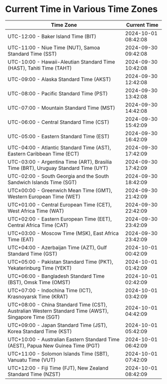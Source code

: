 # Current Time in Various Time Zones

| Time Zone | Current Time |
|-----------|--------------|
| UTC-12:00 - Baker Island Time (BIT) | 2024-10-01 08:42:08 |
| UTC-11:00 - Niue Time (NUT), Samoa Standard Time (SST) | 2024-09-30 09:42:08 |
| UTC-10:00 - Hawaii-Aleutian Standard Time (HAST), Tahiti Time (TAHT) | 2024-09-30 10:42:08 |
| UTC-09:00 - Alaska Standard Time (AKST) | 2024-09-30 12:42:08 |
| UTC-08:00 - Pacific Standard Time (PST) | 2024-09-30 13:42:08 |
| UTC-07:00 - Mountain Standard Time (MST) | 2024-09-30 14:42:08 |
| UTC-06:00 - Central Standard Time (CST) | 2024-09-30 15:42:09 |
| UTC-05:00 - Eastern Standard Time (EST) | 2024-09-30 16:42:09 |
| UTC-04:00 - Atlantic Standard Time (AST), Eastern Caribbean Time (ECT) | 2024-09-30 17:42:09 |
| UTC-03:00 - Argentina Time (ART), Brasília Time (BRT), Uruguay Standard Time (UYT) | 2024-09-30 17:42:09 |
| UTC-02:00 - South Georgia and the South Sandwich Islands Time (SGT) | 2024-09-30 18:42:09 |
| UTC±00:00 - Greenwich Mean Time (GMT), Western European Time (WET) | 2024-09-30 21:42:09 |
| UTC+01:00 - Central European Time (CET), West Africa Time (WAT) | 2024-09-30 22:42:09 |
| UTC+02:00 - Eastern European Time (EET), Central Africa Time (CAT) | 2024-09-30 23:42:09 |
| UTC+03:00 - Moscow Time (MSK), East Africa Time (EAT) | 2024-09-30 23:42:09 |
| UTC+04:00 - Azerbaijan Time (AZT), Gulf Standard Time (GST) | 2024-10-01 00:42:09 |
| UTC+05:00 - Pakistan Standard Time (PKT), Yekaterinburg Time (YEKT) | 2024-10-01 01:42:09 |
| UTC+06:00 - Bangladesh Standard Time (BST), Omsk Time (OMST) | 2024-10-01 02:42:09 |
| UTC+07:00 - Indochina Time (ICT), Krasnoyarsk Time (KRAT) | 2024-10-01 03:42:09 |
| UTC+08:00 - China Standard Time (CST), Australian Western Standard Time (AWST), Singapore Time (SGT) | 2024-10-01 04:42:09 |
| UTC+09:00 - Japan Standard Time (JST), Korea Standard Time (KST) | 2024-10-01 05:42:09 |
| UTC+10:00 - Australian Eastern Standard Time (AEST), Papua New Guinea Time (PGT) | 2024-10-01 06:42:09 |
| UTC+11:00 - Solomon Islands Time (SBT), Vanuatu Time (VUT) | 2024-10-01 07:42:09 |
| UTC+12:00 - Fiji Time (FJT), New Zealand Standard Time (NZST) | 2024-10-01 08:42:09 |
